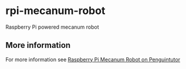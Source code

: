 # rpi-mecanum-robot
Raspberry Pi powered mecanum robot

## More information 

For more information see [Raspberry Pi Mecanum Robot on Penguintutor](http://www.penguintutor.com/projects/robot)